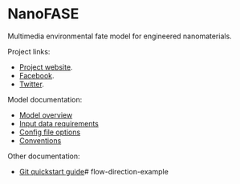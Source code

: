 # NanoFASE

Multimedia environmental fate model for engineered nanomaterials.


Project links:
 - [Project website](http://nanofase.eu/).
 - [Facebook](https://www.facebook.com/nanofase/).
 - [Twitter](https://twitter.com/NanoFASE_EU).

Model documentation:
 - [Model overview](doc/overview.md)
 - [Input data requirements](doc/data-requirements.md)
 - [Config file options](doc/config.md)
 - [Conventions](doc/conventions.md)

Other documentation:
 - [Git quickstart guide](doc/git-quickstart.md)# flow-direction-example
